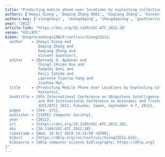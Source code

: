 ```yaml
---
title: "Predicting mobile phone user locations by exploiting collective behavioral patterns"
authors: ['Haoyi Xiong', 'Daqing Zhang 0001', 'Daqiang Zhang', 'Vincent Gauthier']
authors-key: ['xionghaoyi', 'zhangdaqing', 'zhangdaqiang', 'gauthiervincent']
year: "2012"
article-link: "https://doi.org/10.1109/UIC-ATC.2012.28"
venue: "UIC/ATC"
bibex: "@inproceedings{DBLP:conf/uic/XiongZZG12,
  author    = {Haoyi Xiong and
               Daqing Zhang and
               Daqiang Zhang and
               Vincent Gauthier},
  editor    = {Bernady O. Apduhan and
               Ching{-}Hsien Hsu and
               Tadashi Dohi and
               Kenji Ishida and
               Laurence Tianruo Yang and
               Jianhua Ma},
  title     = {Predicting Mobile Phone User Locations by Exploiting Collective Behavioral
               Patterns},
  booktitle = {9th International Conference on Ubiquitous Intelligence and Computing
               and 9th International Conference on Autonomic and Trusted Computing,
               {UIC/ATC} 2012, Fukuoka, Japan, September 4-7, 2012},
  pages     = {164--171},
  publisher = {{IEEE} Computer Society},
  year      = {2012},
  url       = {https://doi.org/10.1109/UIC-ATC.2012.28},
  doi       = {10.1109/UIC-ATC.2012.28},
  timestamp = {Wed, 16 Oct 2019 14:14:50 +0200},
  biburl    = {https://dblp.org/rec/conf/uic/XiongZZG12.bib},
  bibsource = {dblp computer science bibliography, https://dblp.org}
}"
---
```

